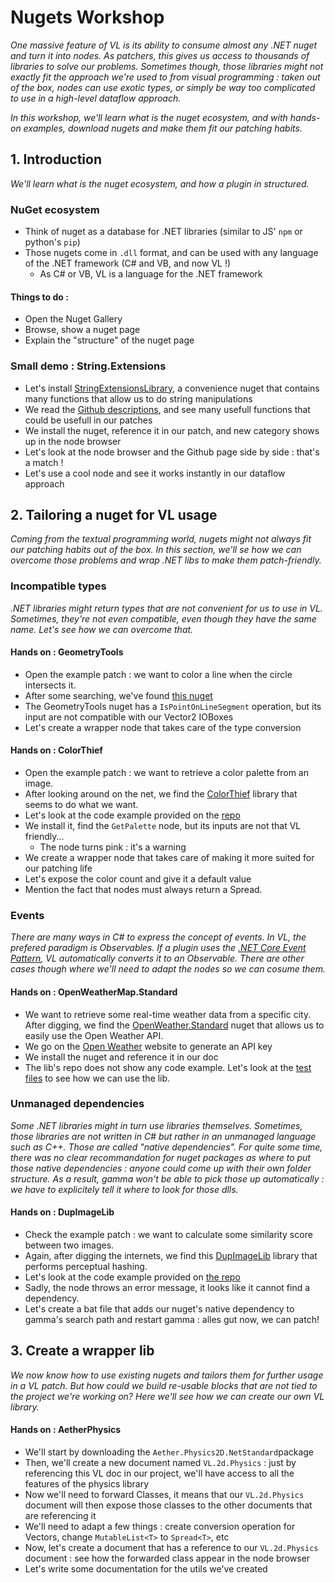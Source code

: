 # Nugets Workshop
_One massive feature of VL is its ability to consume almost any .NET nuget and turn it into nodes. As patchers, this gives us access to thousands of libraries to solve our problems. Sometimes though, those libraries might not exactly fit the approach we're used to from visual programming : taken out of the box, nodes can use exotic types, or simply be way too complicated to use in a high-level dataflow approach._

_In this workshop, we'll learn what is the nuget ecosystem, and with hands-on examples, download nugets and make them fit our patching habits._

## 1️. Introduction
_We'll learn what is the nuget ecosystem, and how a plugin in structured._

### NuGet ecosystem
- Think of nuget as a database for .NET libraries (similar to JS' `npm` or python's `pip`)
- Those nugets come in `.dll` format, and can be used with any language of the .NET framework (C# and VB, and now VL !)
    - As C# or VB, VL is a language for the .NET framework

#### Things to do :

- Open the Nuget Gallery
- Browse, show a nuget page
- Explain the "structure" of the nuget page

### Small demo : String.Extensions
- Let's install [StringExtensionsLibrary](https://www.nuget.org/packages/StringExtensionsLibrary/), a convenience nuget that contains many functions that allow us to do string manipulations
- We read the [Github descriptions](https://github.com/timothymugayi/StringExtensions), and see many usefull functions that could be usefull in our patches
- We install the nuget, reference it in our patch, and new category shows up in the node browser
- Let's look at the node browser and the Github page side by side : that's a match !
- Let's use a cool node and see it works instantly in our dataflow approach

## 2. Tailoring a nuget for VL usage
_Coming from the textual programming world, nugets might not always fit our patching habits out of the box. In this section, we'll se how we can overcome those problems and wrap .NET libs to make them patch-friendly._

### Incompatible types
_.NET libraries might return types that are not convenient for us to use in VL. Sometimes, they're not even compatible, even though they have the same name. Let's see how we can overcome that._

#### Hands on : GeometryTools
- Open the example patch : we want to color a line when the circle intersects it.
- After some searching, we've found [this nuget](https://www.nuget.org/packages/GeometryTools/)
- The GeometryTools nuget has a `IsPointOnLineSegment` operation, but its input are not compatible with our Vector2 IOBoxes
- Let's create a wrapper node that takes care of the type conversion

#### Hands on : ColorThief
- Open the example patch : we want to retrieve a color palette from an image.
- After looking around on the net, we find the [ColorThief](https://www.nuget.org/packages/ksemenenko.ColorThief/) library that seems to do what we want.
- Let's look at the code example provided on the [repo](https://github.com/KSemenenko/ColorThief)
- We install it, find the `GetPalette` node, but its inputs are not that VL friendly...
    - The node turns pink : it's a warning
- We create a wrapper node that takes care of making it more suited for our patching life
- Let's expose the color count and give it a default value
- Mention the fact that nodes must always return a Spread.

### Events
_There are many ways in C# to express the concept of events. In VL, the prefered paradigm is Observables. If a plugin uses the [.NET Core Event Pattern](https://docs.microsoft.com/en-us/dotnet/csharp/modern-events), VL automatically converts it to an Observable. There are other cases though where we'll need to adapt the nodes so we can cosume them._

#### Hands on : OpenWeatherMap.Standard
- We want to retrieve some real-time weather data from a specific city. After digging, we find the [OpenWeather.Standard](https://www.nuget.org/packages/OpenWeatherMap.Standard/) nuget that allows us to easily use the Open Weather API.
- We go on the [Open Weather](https://openweathermap.org/guide) website to generate an API key
- We install the nuget and reference it in our doc
- The lib's repo does not show any code example. Let's look at the [test files](https://github.com/vb2ae/OpenWeatherMap.Standard/blob/master/OpenWeatherMap.Standard.Test/CityNameTests.cs) to see how we can use the lib.


### Unmanaged dependencies
_Some .NET libraries might in turn use libraries themselves. Sometimes, those libraries are not written in C# but rather in an unmanaged language such as C++. Those are called "native dependencies". For quite some time, there was no clear recommandation for nuget packages as where to put those native dependencies : anyone could come up with their own folder structure. As a result, gamma won't be able to pick those up automatically : we have to explicitely tell it where to look for those dlls._

#### Hands on : DupImageLib
- Check the example patch : we want to calculate some similarity score between two images.
- Again, after digging the internets, we find this [DupImageLib](https://www.nuget.org/packages/DupImageLib/) library that performs perceptual hashing.
- Let's look at the code example provided on [the repo](https://github.com/Quickshot/DupImageLib)
- Sadly, the node throws an error message, it looks like it cannot find a dependency.
- Let's create a bat file that adds our nuget's native dependency to gamma's search path and restart gamma : alles gut now, we can patch!

## 3. Create a wrapper lib
_We now know how to use existing nugets and tailors them for further usage in a VL patch. But how could we build re-usable blocks that are not tied to the project we're working on? Here we'll see how we can create our own VL library._

#### Hands on : AetherPhysics
- We'll start by downloading the `Aether.Physics2D.NetStandard`package
- Then, we'll create a new document named `VL.2d.Physics` : just by referencing this VL doc in our project, we'll have access to all the features of the physics library
- Now we'll need to forward Classes, it means that our `VL.2d.Physics` document will then expose those classes to the other documents that are referencing it
- We'll need to adapt a few things : create conversion operation for Vectors, change `MutableList<T>` to `Spread<T>`, etc
- Now, let's create a document that has a reference to our `VL.2d.Physics` document : see how the forwarded class appear in the node browser
- Let's write some documentation for the utils we've created